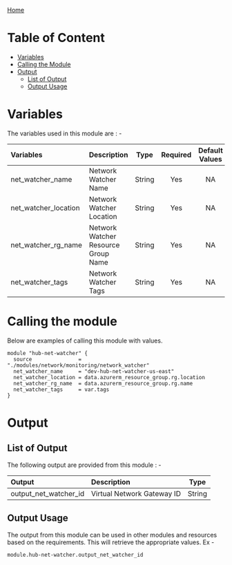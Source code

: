 [Home](../../../../README.md)

# Table of Content

- [Variables](#variables)
- [Calling the Module](#calling-the-module)
- [Output](#output)
    - [List of Output](#list-of-output)
    - [Output Usage](#output-usage)

# Variables

The variables used in this module are : -

| Variables | Description | Type | Required | Default Values |
|:----------|:------------|:----:|:--------:|:--------------:|
| net_watcher_name | Network Watcher Name | String | Yes | NA |
| net_watcher_location | Network Watcher Location | String | Yes | NA |
| net_watcher_rg_name | Network Watcher Resource Group Name | String | Yes | NA |
| net_watcher_tags | Network Watcher Tags | String | Yes | NA |

# Calling the module

Below are examples of calling this module with values.

```
module "hub-net-watcher" {
  source               = "./modules/network/monitoring/network_watcher"
  net_watcher_name     = "dev-hub-net-watcher-us-east"
  net_watcher_location = data.azurerm_resource_group.rg.location
  net_watcher_rg_name  = data.azurerm_resource_group.rg.name
  net_watcher_tags     = var.tags
}
```

# Output

## List of Output
The following output are provided from this module : -

| Output | Description | Type |
|:------ |:------------|:----:|
| output_net_watcher_id | Virtual Network Gateway ID | String |

## Output Usage

The output from this module can be used in other modules and resources based on the requirements. This will retrieve the appropriate values. Ex -

```
module.hub-net-watcher.output_net_watcher_id
```